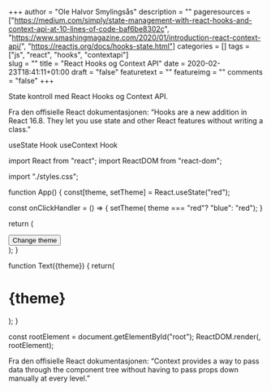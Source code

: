 +++
author = "Ole Halvor Smylingsås"
description = ""
pageresources = ["https://medium.com/simply/state-management-with-react-hooks-and-context-api-at-10-lines-of-code-baf6be8302c", "https://www.smashingmagazine.com/2020/01/introduction-react-context-api/", "https://reactjs.org/docs/hooks-state.html"]
categories = []
tags = ["js", "react", "hooks", "contextapi"]     
slug = ""
title = "React Hooks og Context API"
date = 2020-02-23T18:41:11+01:00
draft = "false"
featuretext = ""
featureimg = ""
comments = "false"
+++

State kontroll med React Hooks og Context API.
<!--more-->

Fra den offisielle React dokumentasjonen:
“Hooks are a new addition in React 16.8. They let you use state and other React features without writing a class.”

useState Hook
useContext Hook

import React from "react";
import ReactDOM from "react-dom";

import "./styles.css";


function App() {
  const[theme, setTheme] = React.useState("red");

  const onClickHandler = () => {
  setTheme( theme === "red"? "blue": "red");
  }

  return (
    <div>
      <Text theme={theme}/>
      <button onClick = {onClickHandler}>Change theme</button>
    </div>
  );
}

function Text({theme}) {
return(
  <h1 style = {{
     color: `${theme}`
  }}>{theme}</h1>
);
}

const rootElement = document.getElementById("root");
ReactDOM.render(<App />, rootElement);



Fra den offisielle React dokumentasjonen:
“Context provides a way to pass data through the component tree without having to pass props down manually at every level.”